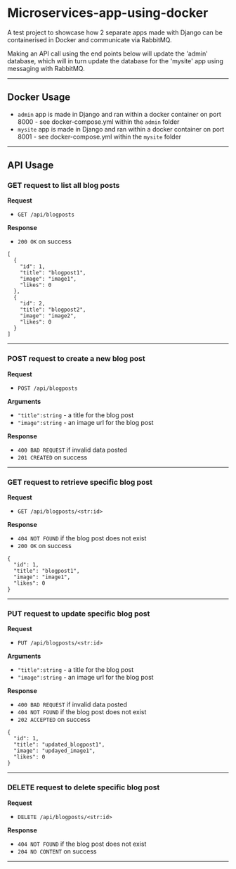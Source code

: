 # Microservices-app-using-docker
A test project to showcase how 2 separate apps made with Django can be containerised in Docker and communicate via RabbitMQ.

Making an API call using the end points below will update the 'admin' database, which will in turn update the database for the 'mysite' app using messaging with RabbitMQ. 

---

## Docker Usage

* `admin` app is made in Django and ran within a docker container on port 8000 - see docker-compose.yml within the `admin` folder
* `mysite` app is made in Django and ran within a docker container on port 8001 - see docker-compose.yml within the `mysite` folder

---

## API Usage

### GET request to list all blog posts

**Request**

* `GET /api/blogposts`

**Response**

* `200 OK` on success

```
[
  {
    "id": 1,
    "title": "blogpost1",
    "image": "image1",
    "likes": 0
  },
  {
    "id": 2,
    "title": "blogpost2",
    "image": "image2",
    "likes": 0
  }
]
```
---

### POST request to create a new blog post

**Request**

* `POST /api/blogposts`

**Arguments**

* `"title":string` - a title for the blog post
* `"image":string` - an image url for the blog post

**Response**

* `400 BAD REQUEST` if invalid data posted
* `201 CREATED` on success

---

### GET request to retrieve specific blog post

**Request**

* `GET /api/blogposts/<str:id>`

**Response**

* `404 NOT FOUND` if the blog post does not exist
* `200 OK` on success

```
{
  "id": 1,
  "title": "blogpost1",
  "image": "image1",
  "likes": 0
}
```
---

### PUT request to update specific blog post

**Request**

* `PUT /api/blogposts/<str:id>`

**Arguments**

* `"title":string` - a title for the blog post
* `"image":string` - an image url for the blog post

**Response**

* `400 BAD REQUEST` if invalid data posted
* `404 NOT FOUND` if the blog post does not exist
* `202 ACCEPTED` on success

```
{
  "id": 1,
  "title": "updated_blogpost1",
  "image": "updayed_image1",
  "likes": 0
}
```
---

### DELETE request to delete specific blog post

**Request**

* `DELETE /api/blogposts/<str:id>`

**Response**

* `404 NOT FOUND` if the blog post does not exist
* `204 NO CONTENT` on success

---


